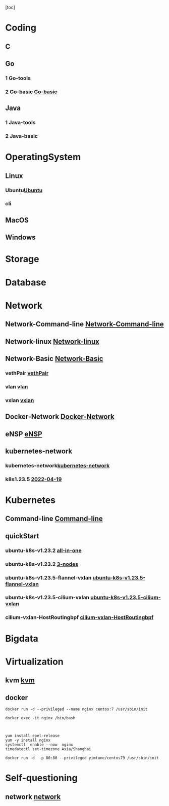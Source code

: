 

[toc]





# Coding

## C

## Go

### 1 Go-tools



### 2 Go-basic [Go-basic](Coding/Go/Go-basic.md)







## Java

### 1  Java-tools

### 2 Java-basic








# OperatingSystem

## Linux

 ### Ubuntu[Ubuntu](OperatingSystem/Linux/Ubuntu.md)

 ### cli

  

## MacOS



## Windows



# Storage





# Database





# Network

## Network-Command-line [Network-Command-line](Network/Network-Command-line.md)

## Network-linux [Network-linux](Network/Network-linux.md)

## Network-Basic [Network-Basic](Network/Network-Basic.md)

### vethPair [vethPair](Network/Network-Basic/vethPair/vethPair.md)

###  vlan [vlan](Network/Network-Basic/vlan/vlan.md)

### vxlan [vxlan](Network/Network-Basic/vxlan/vxlan.md)

## Docker-Network [Docker-Network](Network/Docker-Network.md)

## eNSP [eNSP](Network/eNSP.md)

## kubernetes-network

### kubernetes-network[kubernetes-network](Network/kubernetes-network/kubernetes-network.md)

### k8s1.23.5 [2022-04-19](Network/kubernetes-network/2022-04-19.md)











#  Kubernetes

## Command-line [Command-line](Kubernetes/Command-line.md)

## quickStart

### ubuntu-k8s-v1.23.2 [all-in-one](Kubernetes/quickStart/ubuntu-k8s-v1.23.2.md)

### ubuntu-k8s-v1.23.2 [3-nodes](Kubernetes/quickStart/3-nodes/3-nodes.md)

### ubuntu-k8s-v1.23.5-flannel-vxlan [ubuntu-k8s-v1.23.5-flannel-vxlan ](Kubernetes/quickStart/ubuntu-k8s-v1.23.5-flannel-vxlan/ubuntu-k8s-v1.23.5-flannel-vxlan.md)

### ubuntu-k8s-v1.23.5-cilium-vxlan [ubuntu-k8s-v1.23.5-cilium-vxlan ](Kubernetes/quickStart/ubuntu-k8s-v1.23.5-cilium-vxlan/ubuntu-k8s-v1.23.5-cilium-vxlan.md)


### cilium-vxlan-HostRoutingbpf [cilium-vxlan-HostRoutingbpf](Kubernetes/quickStart/cilium-vxlan-HostRoutingbpf/cilium-vxlan-HostRoutingbpf.md)
















#  Bigdata





# Virtualization



## kvm [kvm](Virtualization/kvm/kvm.md)



## docker



```
docker run -d --privileged --name nginx centos:7 /usr/sbin/init

docker exec -it nginx /bin/bash



yum install epel-release
yum -y install nginx
systemctl  enable --now  nginx
timedatectl set-timezone Asia/Shanghai

docker run -d  -p 80:80 --privileged yimtune/centos79 /usr/sbin/init
```





# Self-questioning



## network [network](Self-questioning/network/network.md)







